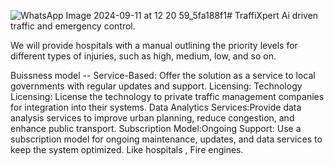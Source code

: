 ![WhatsApp Image 2024-09-11 at 12 20 59_5fa188f1](https://github.com/user-attachments/assets/8c0ffb18-b113-4c93-aa21-a657a135cebb)# TraffiXpert
Ai driven traffic and emergency control.

We will provide hospitals with a manual outlining the priority levels for different types of injuries, such as high, medium, low, and so on.





Buissness model --
Service-Based: Offer the solution as a service to local governments with regular updates and support.
Licensing: Technology Licensing: License the technology to private traffic management companies for integration into their systems.
Data Analytics Services:Provide data analysis services to improve urban planning, reduce congestion, and enhance public transport.
Subscription Model:Ongoing Support: Use a subscription model for ongoing maintenance, updates, and data services to keep the system optimized. Like hospitals , Fire engines.
